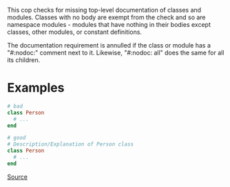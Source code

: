 
This cop checks for missing top-level documentation of
classes and modules. Classes with no body are exempt from the
check and so are namespace modules - modules that have nothing in
their bodies except classes, other modules, or constant definitions.

The documentation requirement is annulled if the class or module has
a "#:nodoc:" comment next to it. Likewise, "#:nodoc: all" does the
same for all its children.

# Examples

```ruby
# bad
class Person
  # ...
end

# good
# Description/Explanation of Person class
class Person
  # ...
end
```

[Source](http://www.rubydoc.info/gems/rubocop/RuboCop/Cop/Style/Documentation)